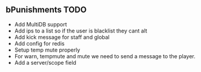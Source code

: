 ## bPunishments TODO
- Add MultiDB support
- Add ips to a list so if the user is blacklist they cant alt
- Add kick message for staff and global
- Add config for redis
- Setup temp mute properly
- For warn, tempmute and mute we need to send a message to the player.
- Add a server/scope field
